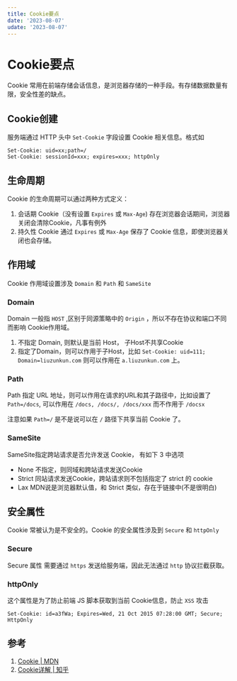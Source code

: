 ```yaml
---
title: Cookie要点
date: '2023-08-07'
udate: '2023-08-07'
---
```

# Cookie要点
Cookie 常用在前端存储会话信息，是浏览器存储的一种手段。有存储数据数量有限，安全性差的缺点。


## Cookie创建
服务端通过 HTTP 头中 `Set-Cookie` 字段设置 Cookie 相关信息。格式如
```shell
Set-Cookie: uid=xx;path=/
Set-Cookie: sessionId=xxx; expires=xxx; httpOnly
```

## 生命周期
Cookie 的生命周期可以通过两种方式定义：
1. 会话期 Cookie（没有设置 `Expires` 或 `Max-Age`) 存在浏览器会话期间，浏览器关闭会清除Cookie，凡事有例外
2. 持久性 Cookie 通过 `Expires` 或 `Max-Age` 保存了 Cookie 信息，即使浏览器关闭也会存储。

## 作用域
Cookie 作用域设置涉及 `Domain` 和 `Path` 和 `SameSite`

### Domain 
Domain 一般指 `HOST` ,区别于同源策略中的 `Origin` ，所以不存在协议和端口不同而影响 Cookie作用域。
1. 不指定 Domain, 则默认是当前 Host， 子Host不共享Cookie
2. 指定了Domain，则可以作用于子Host，比如 `Set-Cookie: uid=111; Domain=liuzunkun.com` 则可以作用在 `a.liuzunkun.com` 上。

### Path
Path 指定 URL 地址，则可以作用在请求的URL和其子路径中，比如设置了 `Path=/docs`,
可以作用在 `/docs, /docs/, /docs/xxx` 而不作用于 `/docsx`

注意如果 `Path=/` 是不是说可以在 `/` 路径下共享当前 Cookie 了。

### SameSite
SameSite指定跨站请求是否允许发送 Cookie， 有如下 3 中选项
- None 不指定，则同域和跨站请求发送Cookie
- Strict 同站请求发送Cookie，跨站请求则不包括指定了 strict 的 cookie
- Lax MDN说是浏览器默认值，和 Strict 类似，存在于链接中(不是很明白)

## 安全属性
Cookie 常被认为是不安全的。Cookie 的安全属性涉及到 `Secure` 和 `httpOnly`

### Secure
Secure 属性 需要通过 `https` 发送给服务端，因此无法通过 `http` 协议拦截获取。

### httpOnly
这个属性是为了防止前端 JS 脚本获取到当前 Cookie信息，防止 `XSS` 攻击

```shell
Set-Cookie: id=a3fWa; Expires=Wed, 21 Oct 2015 07:28:00 GMT; Secure; HttpOnly
```

## 参考
1. [Cookie | MDN](https://developer.mozilla.org/zh-CN/docs/Web/HTTP/Cookies)
2. [Cookie详解  | 知乎](https://zhuanlan.zhihu.com/p/101315335)
